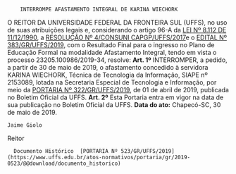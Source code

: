         INTERROMPE AFASTAMENTO INTEGRAL DE KARINA WIECHORK  

 O REITOR DA UNIVERSIDADE FEDERAL DA FRONTEIRA SUL (UFFS), no uso de suas atribuições legais e, considerando o artigo 96-A da [LEI Nº 8.112 DE 11/12/1990](http://www.planalto.gov.br/ccivil_03/leis/l8112cons.htm), a [RESOLUÇÃO Nº 4/CONSUNI CAPGP/UFFS/2017](https://www.uffs.edu.br/atos-normativos/resolucao/consunicapgp/2017-0004)e o [EDITAL Nº 383/GR/UFFS/2019](https://www.uffs.edu.br/atos-normativos/edital/gr/2019-0383), com o Resultado Final para o ingresso no Plano de Educação Formal na modalidade Afastamento Integral, tendo em vista o processo 23205.100986/2019-34, resolve:   **Art. 1º**  INTERROMPER, a pedido, a partir de 30 de maio de 2019, o afastamento concedido à servidora KARINA WIECHORK, Técnica de Tecnologia da Informação, SIAPE nº 2153089, lotada na Secretaria Especial de Tecnologia e Informação, por meio da [PORTARIA Nº 322/GR/UFFS/2019](https://www.uffs.edu.br/atos-normativos/portaria/gr/2019-0322), de 01 de abril de 2019, publicada no Boletim Oficial da UFFS.   **Art. 2º**  Esta Portaria entra em vigor na data de sua publicação no Boletim Oficial da UFFS.        **Data do ato:** Chapecó-SC, 30 de maio de 2019.   
 

    Jaime Giolo   
 Reitor 

      Documento Histórico  [PORTARIA Nº 523/GR/UFFS/2019](https://www.uffs.edu.br/atos-normativos/portaria/gr/2019-0523/@@download/documento_historico)     
      